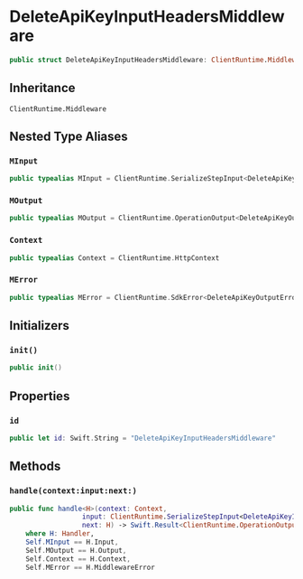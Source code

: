 # DeleteApiKeyInputHeadersMiddleware

``` swift
public struct DeleteApiKeyInputHeadersMiddleware: ClientRuntime.Middleware 
```

## Inheritance

`ClientRuntime.Middleware`

## Nested Type Aliases

### `MInput`

``` swift
public typealias MInput = ClientRuntime.SerializeStepInput<DeleteApiKeyInput>
```

### `MOutput`

``` swift
public typealias MOutput = ClientRuntime.OperationOutput<DeleteApiKeyOutputResponse>
```

### `Context`

``` swift
public typealias Context = ClientRuntime.HttpContext
```

### `MError`

``` swift
public typealias MError = ClientRuntime.SdkError<DeleteApiKeyOutputError>
```

## Initializers

### `init()`

``` swift
public init() 
```

## Properties

### `id`

``` swift
public let id: Swift.String = "DeleteApiKeyInputHeadersMiddleware"
```

## Methods

### `handle(context:input:next:)`

``` swift
public func handle<H>(context: Context,
                  input: ClientRuntime.SerializeStepInput<DeleteApiKeyInput>,
                  next: H) -> Swift.Result<ClientRuntime.OperationOutput<DeleteApiKeyOutputResponse>, MError>
    where H: Handler,
    Self.MInput == H.Input,
    Self.MOutput == H.Output,
    Self.Context == H.Context,
    Self.MError == H.MiddlewareError
```
